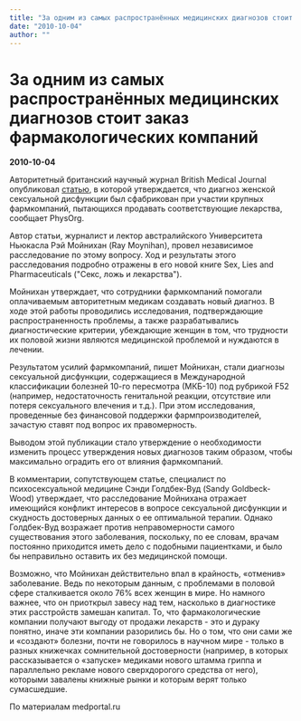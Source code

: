 ```yaml
---
title: "За одним из самых распространённых медицинских диагнозов стоит заказ фармакологических компаний"
date: "2010-10-04"
author: ""
---
```


# За одним из самых распространённых медицинских диагнозов стоит заказ фармакологических компаний

**2010-10-04** 

Авторитетный британский научный журнал British Medical Journal опубликовал [статью](http://www.bmj.com/content/341/bmj.c5050.extract), в которой утверждается, что диагноз женской сексуальной дисфункции был сфабрикован при участии крупных фармкомпаний, пытающихся продавать соответствующие лекарства, сообщает PhysOrg.

Автор статьи, журналист и лектор австралийского Университета Ньюкасла Рэй Мойнихан (Ray Moynihan), провел независимое расследование по этому вопросу. Ход и результаты этого расследования подробно отражены в его новой книге Sex, Lies and Pharmaceuticals ("Секс, ложь и лекарства").

Мойнихан утверждает, что сотрудники фармкомпаний помогали оплачиваемым авторитетным медикам создавать новый диагноз. В ходе этой работы проводились исследования, подтверждающие распространенность проблемы, а также разрабатывались диагностические критерии, убеждающие женщин в том, что трудности их половой жизни являются медицинской проблемой и нуждаются в лечении.

Результатом усилий фармкомпаний, пишет Мойнихан, стали диагнозы сексуальной дисфункции, содержащиеся в Международной классификации болезней 10-го пересмотра (МКБ-10) под рубрикой F52 (например, недостаточность генитальной реакции, отсутствие или потеря сексуального влечения и т.д.). При этом исследования, проведенные без финансовой поддержки фармпроизводителей, зачастую ставят под вопрос их правомерность.

Выводом этой публикации стало утверждение о необходимости изменить процесс утверждения новых диагнозов таким образом, чтобы максимально оградить его от влияния фармкомпаний.

В комментарии, сопутствующем статье, специалист по психосексуальной медицине Сэнди Голдбек-Вуд (Sandy Goldbeck-Wood) утверждает, что расследование Мойнихана отражает имеющийся конфликт интересов в вопросе сексуальной дисфункции и скудность достоверных данных о ее оптимальной терапии. Однако Голдбек-Вуд возражает против неправомерности самого существования этого заболевания, поскольку, по ее словам, врачам постоянно приходится иметь дело с подобными пациентками, и было бы неправильно оставить их без медицинской помощи.

Возможно, что Мойнихан действительно впал в крайность, «отменив» заболевание. Ведь по некоторым данным, с проблемами в половой сфере сталкивается около 76% всех женщин в мире. Но намного важнее, что он приоткрыл завесу над тем, насколько в диагностике этих расстройств замешан капитал. То, что фармакологические компании получают выгоду от продажи лекарств - это и дураку понятно, иначе эти компании разорились бы. Но о том, что они сами же и «создают» болезни, почти не говорилось в научном мире - только в разных книжечках сомнительной достоверности (например, в которых рассказывается о «запуске» медиками нового штамма гриппа и параллельно рекламе нового сверхдорогого средства от него), которыми завалены книжные рынки и которым верят только сумасшедшие.

По материалам medportal.ru